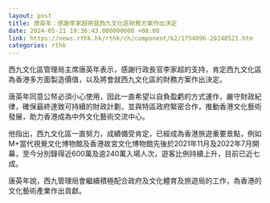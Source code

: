 ```yaml
---
layout: post
title: 唐英年：感謝李家超將就西九文化區財務方案作出決定
date: 2024-05-21 19:36:43.000000000 +08:00
link: https://news.rthk.hk/rthk/ch/component/k2/1754096-20240521.htm
categories: rthk
---
```


西九文化區管理局主席唐英年表示，感謝行政長官李家超的支持，肯定西九文化區為香港多方面製造價值，以及將會就西九文化區的財務方案作出決定。
 
唐英年同意公帑必須小心使用，因此一直希望以自負盈虧的方式運作，嚴守財政紀律，確保最終達致可持續的財政計劃，並與特區政府緊密合作，推動香港文化藝術發展，助力香港成為中外文化藝術交流中心。
 
他指出，西九文化區一直努力，成績備受肯定，已經成為香港旅遊重要景點，例如M+當代視覺文化博物館及香港故宮文化博物館先後於2021年11月及2022年7月開幕，至今分別錄得近600萬及逾240萬入場人次，遊客比例持續上升，目前已近七成。
 
唐英年說，西九管理局會繼續積極配合政府及文化體育及旅遊局的工作，為香港的文化藝術產業作出貢獻。
